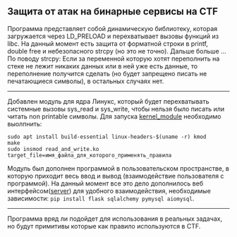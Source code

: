 ## Защита от атак на бинарные сервисы на CTF

Программа представляет собой динамическую библиотеку, которая загружается через LD_PRELOAD и перехватывает вызовы функций из libc.
На данный момент есть защита от форматной строки в printf, double free и небезопасного strcpy (но это не точно). Дальше больше ...
По поводу strcpy: Если за переменной которую хотят переполнить на стеке не лежит никаких данных или в ней уже есть данные, то переполнение получится сделать (но будет запрещено писать не печатающиеся символы), в остальных случаях нет.

---

Добавлен модуль для ядра Линукс, который будет перехватывать системные вызовы sys_read и sys_write, чтобы нельзя было писать или читать non printable символы.
Для запуска [kernel_module](https://github.com/alexevgmart/pwn_defense_for_ctf/tree/main/kernel_module) необходимо выолпнить:
```shell
sudo apt install build-essential linux-headers-$(uname -r) kmod
make
sudo insmod read_and_write.ko target_file=имя_файла_для_которого_применять_правила
```
Модуль был дополнен программой в пользовательском пространстве, в которую приходит весь ввод и вывод (взаимодействие пользователя с программой). На данный момент все это дело дополнилось веб интерфейсом([server](https://github.com/alexevgmart/pwn_defense_for_ctf/tree/main/server)) для удобного взаимодействия, необходимые зависимости: `pip install flask sqlalchemy pymysql aiomysql`.

---

Программа вряд ли подойдет для использования в реальных задачах, но будут примитивы которые как правило используются в CTF.
